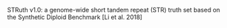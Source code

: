 STRuth v1.0: a genome-wide short tandem repeat (STR) truth set based on the Synthetic Diploid Benchmark [Li et al. 2018]
